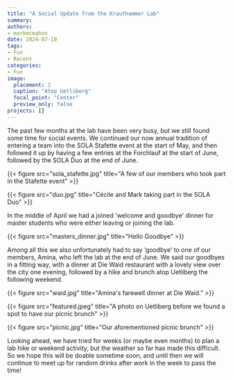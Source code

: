 ```yaml
---
title: "A Social Update from the Krauthammer Lab"
summary:  
authors: 
- markmcmahon
date: 2024-07-10
tags: 
- Fun
- Recent
categories:
- Fun
image:
  placement: 2
  caption: "Atop Uetliberg"
  focal_point: "Center"
  preview_only: false
projects: []
---
```


The past few months at the lab have been very busy, but we still found some time for social events. We continued our now annual tradition of entering a team into the SOLA Stafette event at the start of May, and then followed it up by having a few entries at the Forchlauf at the start of June, followed by the SOLA Duo at the end of June. 

{{< figure src="sola_stafette.jpg" title="A few of our members who took part in the Stafette event" >}}

{{< figure src="duo.jpg" title="Cécile and Mark taking part in the SOLA Duo" >}}


In the middle of April we had a joined 'welcome and goodbye' dinner for master students who were either leaving or joining the lab. 

{{< figure src="masters_dinner.jpg" title="Hello Goodbye" >}}


Among all this we also unfortunately had to say ‘goodbye’ to one of our members, Amina, who left the lab at the end of June. We said our goodbyes in a fitting way, with a dinner at Die Waid restaurant with a lovely view over the city one evening, followed by a hike and brunch atop Uetliberg the following weekend. 



{{< figure src="waid.jpg" title="Amina's farewell dinner at Die Waid." >}}

{{< figure src="featured.jpeg" title="A photo on Uetliberg before we found a spot to have our picnic brunch" >}}

{{< figure src="picnic.jpg" title="Our aforementioned picnic brunch" >}}

Looking ahead, we have tried for weeks (or maybe even months) to plan a lab hike or weekend activity, but the weather so far has made this difficult. So we hope this will be doable sometime soon, and until then we will continue to meet up for random drinks after work in the week to pass the time!



